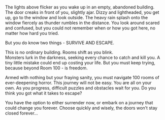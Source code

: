 The lights above flicker as you wake up in an empty, abandoned building. The door creaks in front of you, slightly ajar.
Dizzy and lightheaded, you get up, go to the window and look outside. The heavy rain splash onto the window fiercely as thunder rumbles in the distance.
You look around scared and confused, but you could not remember when or how you got here, no matter how hard you tried.

But you do know two things - SURVIVE AND ESCAPE.

This is no ordinary building. Rooms shift as you blink.  
Monsters lurk in the darkness, seeking every chance to catch and kill you.
A tiny little mistake could end up costing your life.
But you must keep trying, because beyond Room 100 - is freedom.

Armed with nothing but your fraying sanity, you must navigate 100 rooms of ever-deepening horror.
This journey will not be easy. You are all on your own.
As you progress, difficult puzzles and obstacles wait for you. Do you think you got what it takes to escape?

You have the option to either surrender now, or embark on a journey that could change you forever.
Choose quickly and wisely, the doors won’t stay closed forever...